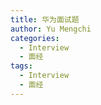 ```yaml
---
title: 华为面试题
author: Yu Mengchi
categories:
  - Interview
  - 面经 
tags:
  - Interview
  - 面经
---
```


